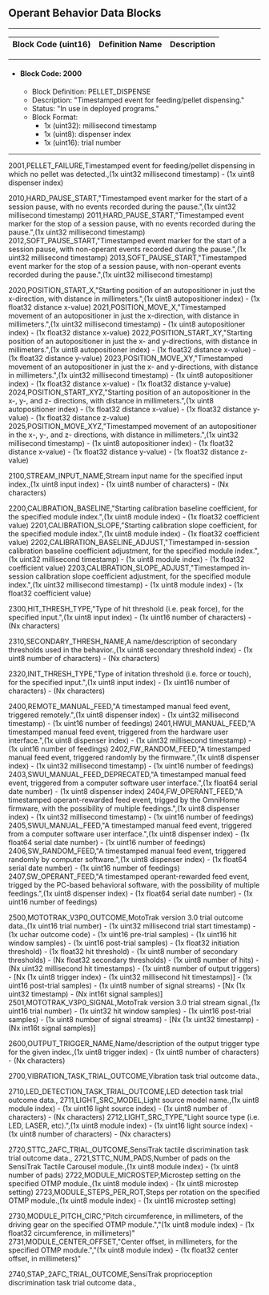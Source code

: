 ## Operant Behavior Data Blocks

---

| Block Code (uint16) | Definition Name | Description |
| - | - | - |

---

* #### Block Code: 2000
  * Block Definition: PELLET_DISPENSE
  * Description: "Timestamped event for feeding/pellet dispensing."
  * Status: "In use in deployed programs."
  * Block Format:
    * 1x (uint32): millisecond timestamp
    * 1x (uint8): dispenser index
    * 1x (uint16): trial number

---

2001,PELLET_FAILURE,Timestamped event for feeding/pellet dispensing in which no pellet was detected.,(1x uint32 millisecond timestamp) - (1x uint8 dispenser index)

2010,HARD_PAUSE_START,"Timestamped event marker for the start of a session pause, with no events recorded during the pause.",(1x uint32 millisecond timestamp)
2011,HARD_PAUSE_START,"Timestamped event marker for the stop of a session pause, with no events recorded during the pause.",(1x uint32 millisecond timestamp)
2012,SOFT_PAUSE_START,"Timestamped event marker for the start of a session pause, with non-operant events recorded during the pause.",(1x uint32 millisecond timestamp)
2013,SOFT_PAUSE_START,"Timestamped event marker for the stop of a session pause, with non-operant events recorded during the pause.",(1x uint32 millisecond timestamp)

2020,POSITION_START_X,"Starting position of an autopositioner in just the x-direction, with distance in millimeters.",(1x uint8 autopositioner index) - (1x float32 distance x-value)
2021,POSITION_MOVE_X,"Timestamped movement of an autopositioner in just the x-direction, with distance in millimeters.",(1x uint32 millisecond timestamp) - (1x uint8 autopositioner index) - (1x float32 distance x-value)
2022,POSITION_START_XY,"Starting position of an autopositioner in just the x- and y-directions, with distance in millimeters.",(1x uint8 autopositioner index) - (1x float32 distance x-value) - (1x float32 distance y-value)
2023,POSITION_MOVE_XY,"Timestamped movement of an autopositioner in just the x- and y-directions, with distance in millimeters.",(1x uint32 millisecond timestamp) - (1x uint8 autopositioner index) - (1x float32 distance x-value) - (1x float32 distance y-value)
2024,POSITION_START_XYZ,"Starting position of an autopositioner in the x-, y-, and z- directions, with distance in millimeters.",(1x uint8 autopositioner index) - (1x float32 distance x-value) - (1x float32 distance y-value) - (1x float32 distance z-value)
2025,POSITION_MOVE_XYZ,"Timestamped movement of an autopositioner in the x-, y-, and z- directions, with distance in millimeters.",(1x uint32 millisecond timestamp) - (1x uint8 autopositioner index) - (1x float32 distance x-value) - (1x float32 distance y-value) - (1x float32 distance z-value)

2100,STREAM_INPUT_NAME,Stream input name for the specified input index.,(1x uint8 input index) - (1x uint8 number of characters) - (Nx characters)

2200,CALIBRATION_BASELINE,"Starting calibration baseline coefficient, for the specified module index.",(1x uint8 module index) - (1x float32 coefficient value)
2201,CALIBRATION_SLOPE,"Starting calibration slope coefficient, for the specified module index.",(1x uint8 module index) - (1x float32 coefficient value)
2202,CALIBRATION_BASELINE_ADJUST,"Timestamped in-session calibration baseline coefficient adjustment, for the specified module index.",(1x uint32 millisecond timestamp) - (1x uint8 module index) - (1x float32 coefficient value)
2203,CALIBRATION_SLOPE_ADJUST,"Timestamped in-session calibration slope coefficient adjustment, for the specified module index.",(1x uint32 millisecond timestamp) - (1x uint8 module index) - (1x float32 coefficient value)

2300,HIT_THRESH_TYPE,"Type of hit threshold (i.e. peak force), for the specified input.",(1x uint8 input index) - (1x uint16 number of characters) - (Nx characters)

2310,SECONDARY_THRESH_NAME,A name/description of secondary thresholds used in the behavior.,(1x uint8 secondary threshold index) - (1x uint8 number of characters) - (Nx characters)

2320,INIT_THRESH_TYPE,"Type of initation threshold (i.e. force or touch), for the specified input.",(1x uint8 input index) - (1x uint16 number of characters) - (Nx characters)

2400,REMOTE_MANUAL_FEED,"A timestamped manual feed event, triggered remotely.",(1x uint8 dispenser index) - (1x uint32 millisecond timestamp) - (1x uint16 number of feedings)
2401,HWUI_MANUAL_FEED,"A timestamped manual feed event, triggered from the hardware user interface.",(1x uint8 dispenser index) - (1x uint32 millisecond timestamp) - (1x uint16 number of feedings)
2402,FW_RANDOM_FEED,"A timestamped manual feed event, triggered randomly by the firmware.",(1x uint8 dispenser index) - (1x uint32 millisecond timestamp) - (1x uint16 number of feedings)
2403,SWUI_MANUAL_FEED_DEPRECATED,"A timestamped manual feed event, triggered from a computer software user interface.",(1x float64 serial date number) - (1x uint8 dispenser index)
2404,FW_OPERANT_FEED,"A timestamped operant-rewarded feed event, trigged by the OmniHome firmware, with the possibility of multiple feedings.",(1x uint8 dispenser index) - (1x uint32 millisecond timestamp) - (1x uint16 number of feedings)
2405,SWUI_MANUAL_FEED,"A timestamped manual feed event, triggered from a computer software user interface.",(1x uint8 dispenser index) - (1x float64 serial date number) - (1x uint16 number of feedings)
2406,SW_RANDOM_FEED,"A timestamped manual feed event, triggered randomly by computer software.",(1x uint8 dispenser index) - (1x float64 serial date number) - (1x uint16 number of feedings)
2407,SW_OPERANT_FEED,"A timestamped operant-rewarded feed event, trigged by the PC-based behavioral software, with the possibility of multiple feedings.",(1x uint8 dispenser index) - (1x float64 serial date number) - (1x uint16 number of feedings)

2500,MOTOTRAK_V3P0_OUTCOME,MotoTrak version 3.0 trial outcome data.,(1x uint16 trial number) - (1x uint32 millisecond trial start timestamp) - (1x uchar outcome code) - (1x uint16 pre-trial samples) - (1x uint16 hit window samples) - (1x uint16 post-trial samples) - (1x float32 initiation threshold) - (1x float32 hit threshold) - (1x uint8 number of secondary thresholds) - (Nx float32 secondary thresholds) - (1x uint8 number of hits) - (Nx uint32 millisecond hit timestamps) - (1x uint8 number of output triggers) - [Nx (1x uint8 trigger index) - (1x uint32 millisecond hit timestamps)] - (1x uint16 post-trial samples) - (1x uint8 number of signal streams) - [Nx (1x uint32 timestamp) - (Nx int16t signal samples)]
2501,MOTOTRAK_V3P0_SIGNAL,MotoTrak version 3.0 trial stream signal.,(1x uint16 trial number) - (1x uint32 hit window samples) - (1x uint16 post-trial samples) - (1x uint8 number of signal streams) - [Nx (1x uint32 timestamp) - (Nx int16t signal samples)]

2600,OUTPUT_TRIGGER_NAME,Name/description of the output trigger type for the given index.,(1x uint8 trigger index) - (1x uint8 number of characters) - (Nx characters)

2700,VIBRATION_TASK_TRIAL_OUTCOME,Vibration task trial outcome data.,

2710,LED_DETECTION_TASK_TRIAL_OUTCOME,LED detection task trial outcome data.,
2711,LIGHT_SRC_MODEL,Light source model name.,(1x uint8 module index) - (1x uint16 light source index) - (1x uint8 number of characters) - (Nx characters)
2712,LIGHT_SRC_TYPE,"Light source type (i.e. LED, LASER, etc).",(1x uint8 module index) - (1x uint16 light source index) - (1x uint8 number of characters) - (Nx characters)

2720,STTC_2AFC_TRIAL_OUTCOME,SensiTrak tactile discrimination task trial outcome data.,
2721,STTC_NUM_PADS,Number of pads on the SensiTrak Tactile Carousel module.,(1x uint8 module index) - (1x uint8 number of pads)
2722,MODULE_MICROSTEP,Microstep setting on the specified OTMP module.,(1x uint8 module index) - (1x uint8 microstep setting)
2723,MODULE_STEPS_PER_ROT,Steps per rotation on the specified OTMP module.,(1x uint8 module index) - (1x uint16 microstep setting)

2730,MODULE_PITCH_CIRC,"Pitch circumference, in millimeters, of the driving gear on the specified OTMP module.","(1x uint8 module index) - (1x float32 circumference, in millimeters)"
2731,MODULE_CENTER_OFFSET,"Center offset, in millimeters, for the specified OTMP module.","(1x uint8 module index) - (1x float32 center offset, in millimeters)"

2740,STAP_2AFC_TRIAL_OUTCOME,SensiTrak proprioception discrimination task trial outcome data.,
